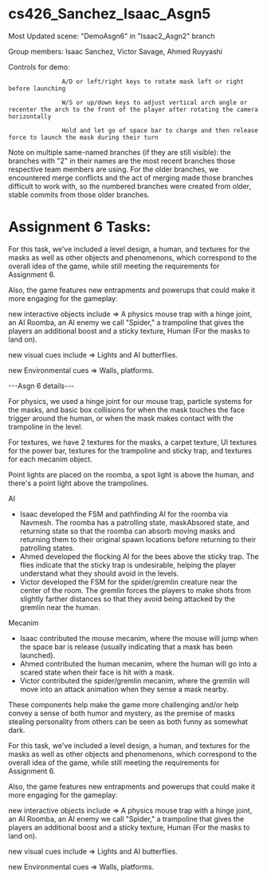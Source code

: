 # cs426_Sanchez_Isaac_Asgn5

Most Updated scene: "DemoAsgn6" in "Isaac2_Asgn2" branch

Group members: Isaac Sanchez, Victor Savage, Ahmed Ruyyashi

Controls for demo: 

                   A/D or left/right keys to rotate mask left or right before launching
                   
                   W/S or up/down keys to adjust vertical arch angle or recenter the arch to the front of the player after rotating the camera horizontally
                   
                   Hold and let go of space bar to charge and then release force to launch the mask during their turn

Note on multiple same-named branches (if they are still visible): the branches with "2" in their names are the most recent branches those respective team members are using. For the older branches, we encountered merge conflicts and the act of merging made those branches difficult to work with, so the numbered branches were created from older, stable commits from those older branches.

# Assignment 6 Tasks:
For this task, we've included a level design, a human, and textures for the masks as well as other objects and phenomenons, which correspond to the overall idea of the game, while still meeting the requirements for Assignment 6.

Also, the game features new entrapments and powerups that could make it more engaging for the gameplay:

new interactive objects include => A physics mouse trap with a hinge joint, an AI Roomba, an AI enemy we call "Spider," a trampoline that gives the players an additional boost and 
                  a sticky texture, Human (For the masks to land on).
                  
new visual cues include => Lights and AI butterflies.

new Environmental cues => Walls, platforms.

---Asgn 6 details---

For physics, we used a hinge joint for our mouse trap, particle systems for the masks, and basic box collisions for when the mask touches the face trigger around the human, or when the mask makes contact with the trampoline in the level. 

For textures, we have 2 textures for the masks, a carpet texture, UI textures for the power bar, textures for the trampoline and sticky trap, and textures for each mecanim object. 

Point lights are placed on the roomba, a spot light is above the human, and there's a point light above the trampolines.

AI
- Isaac developed the FSM and pathfinding AI for the roomba via Navmesh. The roomba has a patrolling state, maskAbsored state, and returning state so that the roomba can absorb moving masks and returning them to their original spawn locations before returning to their patrolling states.
- Ahmed developed the flocking AI for the bees above the sticky trap. The flies indicate that the sticky trap is undesirable, helping the player understand what they should avoid in the levels. 
- Victor developed the FSM for the spider/gremlin creature near the center of the room. The gremlin forces the players to make shots from slightly farther distances so that they avoid being attacked by the gremlin near the human.

Mecanim
- Isaac contributed the mouse mecanim, where the mouse will jump when the space bar is release (usually indicating that a mask has been launched).
- Ahmed contributed the human mecanim, where the human will go into a scared state when their face is hit with a mask.
- Victor contributed the spider/gremlin mecanim, where the gremlin will move into an attack animation when they sense a mask nearby.

These components help make the game more challenging and/or help convey a sense of both humor and mystery, as the premise of masks stealing personality from others can be seen as both funny as somewhat dark.

For this task, we've included a level design, a human, and textures for the masks as well as other objects and phenomenons, which correspond to the overall idea of the game, while still meeting the requirements for Assignment 6.

Also, the game features new entrapments and powerups that could make it more engaging for the gameplay:

new interactive objects include => A physics mouse trap with a hinge joint, an AI Roomba, an AI enemy we call "Spider," a trampoline that gives the players an additional boost and 
                  a sticky texture, Human (For the masks to land on).
                  
new visual cues include => Lights and AI butterflies.

new Environmental cues => Walls, platforms.

